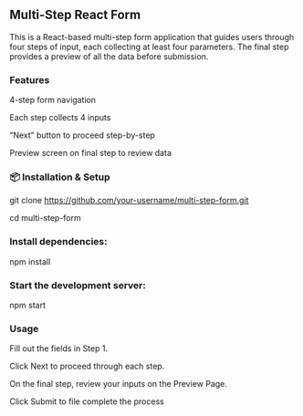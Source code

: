 ## Multi-Step React Form
This is a React-based multi-step form application that guides users through four steps of input, each collecting at least four parameters. The final step provides a preview of all the data before submission.

### Features
4-step form navigation

Each step collects 4 inputs

“Next” button to proceed step-by-step

Preview screen on final step to review data

### 📦 Installation & Setup

git clone https://github.com/your-username/multi-step-form.git

cd multi-step-form

### Install dependencies:

npm install

### Start the development server:

npm start

### Usage
Fill out the fields in Step 1.

Click Next to proceed through each step.

On the final step, review your inputs on the Preview Page.

Click Submit to file complete the process



